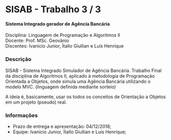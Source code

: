 
# SISAB - Trabalho 3 / 3 
#### Sistema Integrado gerador de Agência Bancária

Disciplina: Linguagem de Programação e Algoritmos II    
Docente: Prof. MSc. Geovânio      
Discentes: Ivanicio Junior, Ítallo Giullian e Luís Henrique

### Descrição

SISAB - Sistema Integrado Simulador de Agência Bancária. Trabalho Final da disciplina de Algoritmos II, aplicado à metodologia de Programação Orientada a Objetos, onde simula uma Agência Bancária utilizando o modelo MVC. (linguagem definida mediante sorteio) 


A ideia é, basicamente, usar os todos os conceitos de Orientação a Objetos em um projeto (pseudo) real. 

### Informações
  - Prazo de entrega e apresentação: 04/12/2018;
  - Equipe: Ivanicio Junior, Ítallo Giullian e Luís Henrique;